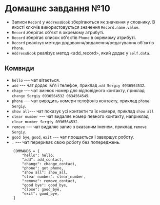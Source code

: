 # Домашнє завдання №10


- Записи `Record` у `AddressBook` зберігаються як значення у словнику.
  В якості ключів використовується значення `Record.name.value`.
- `Record` зберігає об'єкт <Name> в окремому атрибуті.
- `Record` зберігає список об'єктів `Phone` в окремому атрибуті.
- `Record` реалізує методи додавання/видалення/редагування об'єктів `Phone`.
- `AddressBook` реалізує метод <add_record>, який додає <Record> у `self.data`.


## Комвнди
- `hello` --- чат вітається.
- `add` --- чат додає ім'я і телефон, приклад `add Sergiy 0936564532`.
- `chage` --- чат змінює номер для відповідного контакту, приклад `change Sergiy 0936564532 0634564545`.
- `phone` --- чат виводить номери телефонів контакту, приклад `phone Sergiy`.
- `show all`--- чат показує усі контакти та їх номери, приклад `show all`
- `clear number` --- чат видаляє номер певного контакту, наприклад `clear number Sergiy 0936564532`.
- `remove` --- чат видаляє запис з вказаним іменем, приклад `remove Sergiy`.
- `good bye`, `good`, `exit` --- чат прощається і завершує роботу.
- `.` --- чат перериває свою роботу без попереджень.


```
    COMMANDS = {
        "hello": hello,
        "add": add_contact,
        "change": change_contact,
        "phone": get_phone,
        "show all": show_all,
        "clear number": clear_number,
        "remove": remove_contact,
        "good bye": good_bye,
        "close": good_bye,
        "exit": good_bye,
    }
```
